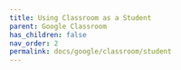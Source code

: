 ```yaml
---
title: Using Classroom as a Student
parent: Google Classroom
has_children: false
nav_order: 2
permalink: docs/google/classroom/student
---
```

